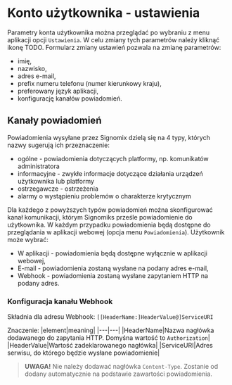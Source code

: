 # Konto użytkownika - ustawienia

Parametry konta użytkownika można przeglądać po wybraniu z menu aplikacji opcji `Ustawienia`. W celu zmiany tych parametrów należy kliknąć ikonę TODO.
Formularz zmiany ustawień pozwala na zmianę parametrów:

- imię,
- nazwisko,
- adres e-mail,
- prefix numeru telefonu (numer kierunkowy kraju),
- preferowany język aplikacji,
- konfigurację kanałów powiadomień.

## Kanały powiadomień

Powiadomienia wysyłane przez Signomix dzielą się na 4 typy, których nazwy sugerują ich przeznaczenie:
- ogólne - powiadomienia dotyczących platformy, np. komunikatów administratora
- informacyjne - zwykłe informacje dotyczące działania urządzeń użytkownika lub platformy
- ostrzegawcze - ostrzeżenia
- alarmy o wystąpieniu problemów o charakterze krytycznym

Dla każdego z powyższych typów powiadomień można skonfigurować kanał komunikacji, którym Signomiks prześle powiadomienie do użytkownika. W każdym przypadku powiadomienia będą dostępne do przeglądania w aplikacji webowej (opcja menu `Powiadomienia`). Użytkownik może wybrać:
- W aplikacji - powiadomienia będą dostępne wyłącznie w aplikacji webowej,
- E-mail - powiadomienia zostaną wysłane na podany adres e-mail,
- Webhook - powiadomienia zostaną wysłane zapytaniem HTTP na podany adres.

### Konfiguracja kanału Webhook

Składnia dla adresu Webhook: `[[HeaderName:]HeaderValue@]ServiceURI`

Znaczenie:
|element|meaning|
|---|---|
|HeaderName|Nazwa nagłówka dodawanego do zapytania HTTP. Domyśna wartość to `Authorization`|
|HeaderValue|Wartość zadeklarowanego nagłówka|
|ServiceURI|Adres serwisu, do którego będzie wysłane powiadomienie|

> **UWAGA!** Nie należy dodawać nagłówka `Content-Type`. Zostanie od dodany automatycznie na podstawie zawartości powiadomienia.

